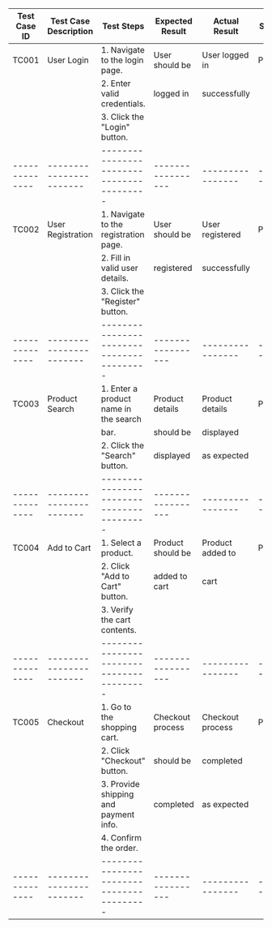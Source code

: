 | Test Case ID | Test Case Description | Test Steps                              | Expected Result | Actual Result | Status  |
|--------------|-----------------------|-----------------------------------------|-----------------|----------------|---------|
| TC001        | User Login            | 1. Navigate to the login page.          | User should be  | User logged in | Passed  |
|              |                       | 2. Enter valid credentials.             | logged in       | successfully  |         |
|              |                       | 3. Click the "Login" button.           |                 |                |         |
|--------------|-----------------------|-----------------------------------------|-----------------|----------------|---------|
| TC002        | User Registration     | 1. Navigate to the registration page.   | User should be  | User registered | Passed  |
|              |                       | 2. Fill in valid user details.          | registered      | successfully  |         |
|              |                       | 3. Click the "Register" button.        |                 |                |         |
|--------------|-----------------------|-----------------------------------------|-----------------|----------------|---------|
| TC003        | Product Search        | 1. Enter a product name in the search   | Product details | Product details | Passed  |
|              |                       | bar.                                    | should be       | displayed      |         |
|              |                       | 2. Click the "Search" button.           | displayed       | as expected    |         |
|--------------|-----------------------|-----------------------------------------|-----------------|----------------|---------|
| TC004        | Add to Cart           | 1. Select a product.                    | Product should be | Product added to | Passed  |
|              |                       | 2. Click "Add to Cart" button.          | added to cart   | cart           |         |
|              |                       | 3. Verify the cart contents.            |                 |                |         |
|--------------|-----------------------|-----------------------------------------|-----------------|----------------|---------|
| TC005        | Checkout              | 1. Go to the shopping cart.             | Checkout process | Checkout process | Passed  |
|              |                       | 2. Click "Checkout" button.             | should be       | completed      |         |
|              |                       | 3. Provide shipping and payment info.   | completed       | as expected    |         |
|              |                       | 4. Confirm the order.                   |                 |                |         |
|--------------|-----------------------|-----------------------------------------|-----------------|----------------|---------|
